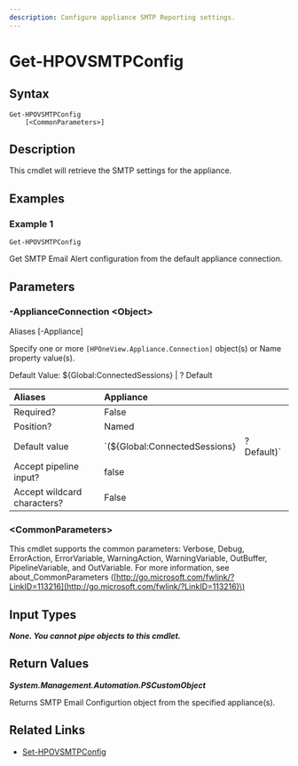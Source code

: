 ```yaml
---
description: Configure appliance SMTP Reporting settings.
---
```


# Get-HPOVSMTPConfig

## Syntax

```text
Get-HPOVSMTPConfig
    [<CommonParameters>]
```

## Description

This cmdlet will retrieve the SMTP settings for the appliance.

## Examples

### Example 1

```text
Get-HPOVSMTPConfig
```

Get SMTP Email Alert configuration from the default appliance connection.

## Parameters

### -ApplianceConnection &lt;Object&gt;

Aliases \[-Appliance\]

Specify one or more `[HPOneView.Appliance.Connection]` object\(s\) or Name property value\(s\).

Default Value: ${Global:ConnectedSessions} \| ? Default

| Aliases | Appliance |  |
| :--- | :--- | :--- |
| Required? | False |  |
| Position? | Named |  |
| Default value | \`\(${Global:ConnectedSessions} | ? Default\)\` |
| Accept pipeline input? | false |  |
| Accept wildcard characters? | False |  |

### &lt;CommonParameters&gt;

This cmdlet supports the common parameters: Verbose, Debug, ErrorAction, ErrorVariable, WarningAction, WarningVariable, OutBuffer, PipelineVariable, and OutVariable. For more information, see about\_CommonParameters \([http://go.microsoft.com/fwlink/?LinkID=113216](http://go.microsoft.com/fwlink/?LinkID=113216)\)

## Input Types

_**None. You cannot pipe objects to this cmdlet.**_

## Return Values

_**System.Management.Automation.PSCustomObject**_

Returns SMTP Email Configurtion object from the specified appliance\(s\).

## Related Links

* [Set-HPOVSMTPConfig](set-hpovsmtpconfig.md)

